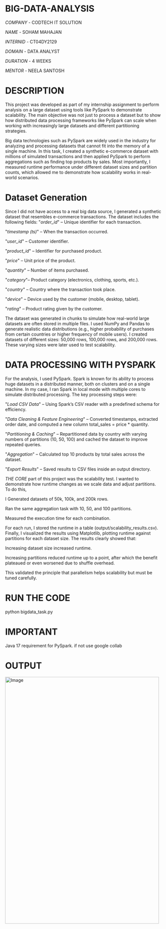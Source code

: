 # BIG-DATA-ANALYSIS
*COMPANY* - CODTECH IT SOLUTION

*NAME* - SOHAM MAHAJAN

*INTERNID* - CT04DY2129

*DOMAIN* - DATA ANALYST

*DURATION* - 4 WEEKS

*MENTOR* -  NEELA SANTOSH

# DESCRIPTION
This project was developed as part of my internship assignment to perform analysis on a large dataset using tools like PySpark to demonstrate scalability. 
The main objective was not just to process a dataset but to show how distributed data processing frameworks like PySpark can scale when working with increasingly large datasets and different partitioning strategies.

Big data technologies such as PySpark are widely used in the industry for analyzing and processing datasets that cannot fit into the memory of a single machine. In this task, I created a synthetic e-commerce dataset with millions of simulated transactions and then applied PySpark to perform aggregations such as finding top products by sales. Most importantly, I measured runtime performance under different dataset sizes and partition counts, which allowed me to demonstrate how scalability works in real-world scenarios.

# Dataset Generation
Since I did not have access to a real big data source, I generated a synthetic dataset that resembles e-commerce transactions. The dataset includes the following fields:
"*order_id*" – Unique identifier for each transaction.

"*timestamp (ts)*" – When the transaction occurred.

"*user_id*" – Customer identifier.

"*product_id*" – Identifier for purchased product.

"*price*" – Unit price of the product.

"*quantity*" – Number of items purchased.

"*category*"– Product category (electronics, clothing, sports, etc.).

"*country*" – Country where the transaction took place.

"*device*" – Device used by the customer (mobile, desktop, tablet).

"*rating*" – Product rating given by the customer.

The dataset was generated in chunks to simulate how real-world large datasets are often stored in multiple files. I used NumPy and Pandas to generate realistic data distributions (e.g., higher probability of purchases from certain countries or higher frequency of mobile users).
I created datasets of different sizes: 50,000 rows, 100,000 rows, and 200,000 rows. These varying sizes were later used to test scalability.

# DATA PROCESSING WITH PYSPARK

For the analysis, I used PySpark. Spark is known for its ability to process huge datasets in a distributed manner, both on clusters and on a single machine. In my case, I ran Spark in local mode with multiple cores to simulate distributed processing.
The key processing steps were:

"*Load CSV Data*" – Using Spark’s CSV reader with a predefined schema for efficiency.

"*Data Cleaning & Feature Engineering*" – Converted timestamps, extracted order date, and computed a new column total_sales = price * quantity.

"*Partitioning & Caching*" – Repartitioned data by country with varying numbers of partitions (10, 50, 100) and cached the dataset to improve repeated queries.

"*Aggregation*" – Calculated top 10 products by total sales across the dataset.

"*Export Results*" – Saved results to CSV files inside an output directory.

*THE CORE* part of this project was the scalability test. I wanted to demonstrate how runtime changes as we scale data and adjust partitions. To do this, 

I Generated datasets of 50k, 100k, and 200k rows.

Ran the same aggregation task with 10, 50, and 100 partitions.

Measured the execution time for each combination.

For each run, I stored the runtime in a table (output/scalability_results.csv). Finally, I visualized the results using Matplotlib, plotting runtime against partitions for each dataset size.
The results clearly showed that:

Increasing dataset size increased runtime.

Increasing partitions reduced runtime up to a point, after which the benefit plateaued or even worsened due to shuffle overhead.

This validated the principle that parallelism helps scalability but must be tuned carefully.

# RUN THE CODE 
python bigdata_task.py


# IMPORTANT 
Java 17 requirement for PySpark.
if not use google collab
# OUTPUT

<img width="496" height="794" alt="Image" src="https://github.com/user-attachments/assets/61634915-19b4-40c8-b4a8-705c94e9984a" />
